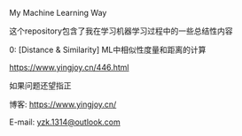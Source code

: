 My Machine Learning Way

这个repository包含了我在学习机器学习过程中的一些总结性内容

0: [Distance & Similarity] ML中相似性度量和距离的计算

https://www.yingjoy.cn/446.html



如果问题还望指正

博客: https://www.yingjoy.cn/

E-mail: yzk.1314@outlook.com